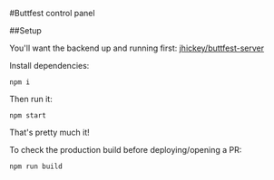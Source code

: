 #Buttfest control panel

##Setup

You'll want the backend up and running first: [jhickey/buttfest-server](https://github.com/jhickey/buttfest-server)


Install dependencies:
```
npm i
```

Then run it:
```
npm start
```

That's pretty much it!

To check the production build before deploying/opening a PR: 
```
npm run build
```
